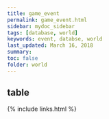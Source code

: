 ```yaml
---
title: game_event
permalink: game_event.html
sidebar: mydoc_sidebar
tags: [database, world]
keywords: event, databse, world
last_updated: March 16, 2018
summary:
toc: false
folder: world
---
```


## table

{% include links.html %}